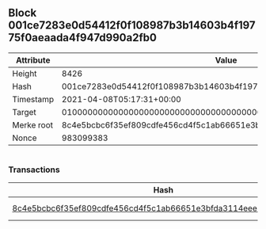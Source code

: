 ## Block 001ce7283e0d54412f0f108987b3b14603b4f19775f0aeaada4f947d990a2fb0

Attribute | Value
--- | ---
Height | 8426
Hash | 001ce7283e0d54412f0f108987b3b14603b4f19775f0aeaada4f947d990a2fb0
Timestamp | 2021-04-08T05:17:31+00:00
Target | 0100000000000000000000000000000000000000000000000000000000000000
Merke root | 8c4e5bcbc6f35ef809cdfe456cd4f5c1ab66651e3bfda3114eee8cfa2000668c
Nonce | 983099383

```

```

### Transactions

Hash | Amount
--- | ---
[8c4e5bcbc6f35ef809cdfe456cd4f5c1ab66651e3bfda3114eee8cfa2000668c](8c4e5bcbc6f35ef809cdfe456cd4f5c1ab66651e3bfda3114eee8cfa2000668c.md) | 10.00000000 SKEPTI 
